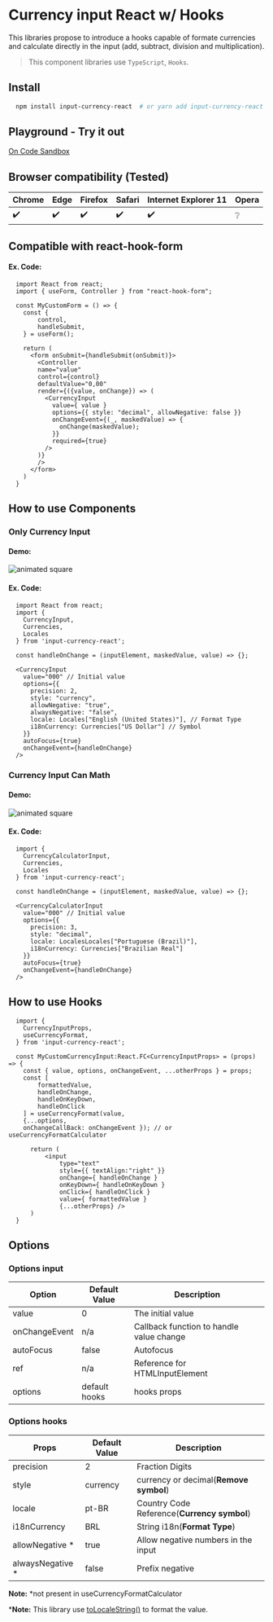 # Currency input React w/ Hooks

This libraries propose to introduce a hooks capable of formate currencies and calculate directly in the input (add, subtract, division and multiplication).

> This component libraries use `TypeScript`, `Hooks`.

## Install

```bash
  npm install input-currency-react  # or yarn add input-currency-react
```

## Playground - Try it out

[On Code Sandbox](https://codesandbox.io/s/input-currency-react-7vsbo?file=/src/App.tsx)

## Browser compatibility (Tested)

Chrome | Edge | Firefox | Safari | Internet Explorer 11 | Opera |
:------------| :-------------| :-------------| :-------------| :-------------| :-------------| 
:heavy_check_mark: | :heavy_check_mark: | :heavy_check_mark: | :heavy_check_mark: | :heavy_check_mark: | :grey_question: |

## Compatible with react-hook-form

#### Ex. Code:

```tsx
  import React from react;
  import { useForm, Controller } from "react-hook-form";

  const MyCustomForm = () => {
    const { 
        control,
        handleSubmit, 
    } = useForm();

    return (
      <form onSubmit={handleSubmit(onSubmit)}>
        <Controller
        name="value"
        control={control}
        defaultValue="0,00"
        render={({value, onChange}) => (
          <CurrencyInput 
            value={ value } 
            options={{ style: "decimal", allowNegative: false }}
            onChangeEvent={(_, maskedValue) => { 
              onChange(maskedValue);
            }}
            required={true}
          />
        )}
        />
      </form>
    )
  }
```

## How to use Components

### Only Currency Input

#### Demo:
<a>
  <img src="https://res.cloudinary.com/elderlk/image/upload/v1603408384/react-currency-input/react-currency-input_ese6od.gif" alt="animated square" />
</a>

#### Ex. Code:

```tsx
  import React from react;
  import { 
    CurrencyInput, 
    Currencies, 
    Locales 
  } from 'input-currency-react';

  const handleOnChange = (inputElement, maskedValue, value) => {};

  <CurrencyInput 
    value="000" // Initial value
    options={{ 
      precision: 2,
      style: "currency",
      allowNegative: "true",
      alwaysNegative: "false",
      locale: Locales["English (United States)"], // Format Type
      i18nCurrency: Currencies["US Dollar"] // Symbol
    }}
    autoFocus={true}
    onChangeEvent={handleOnChange}
  />
```
### Currency Input Can Math

#### Demo:

<a>
  <img src="https://res.cloudinary.com/elderlk/image/upload/v1603407710/react-currency-input/react-currency-input-math_sh64fv.gif" alt="animated square" />
</a>

#### Ex. Code:

```tsx
  import { 
    CurrencyCalculatorInput, 
    Currencies, 
    Locales 
  } from 'input-currency-react';

  const handleOnChange = (inputElement, maskedValue, value) => {};

  <CurrencyCalculatorInput 
    value="000" // Initial value
    options={{ 
      precision: 3,
      style: "decimal",
      locale: LocalesLocales["Portuguese (Brazil)"], 
      i18nCurrency: Currencies["Brazilian Real"]
    }}
    autoFocus={true}
    onChangeEvent={handleOnChange}
  />
```

## How to use Hooks

```tsx
  import { 
    CurrencyInputProps, 
    useCurrencyFormat, 
  } from 'input-currency-react';

  const MyCustomCurrencyInput:React.FC<CurrencyInputProps> = (props) => {
    const { value, options, onChangeEvent, ...otherProps } = props;
    const [
        formattedValue, 
        handleOnChange,
        handleOnKeyDown, 
        handleOnClick 
    ] = useCurrencyFormat(value, 
    {...options, 
    onChangeCallBack: onChangeEvent }); // or useCurrencyFormatCalculator

      return (
          <input 
              type="text" 
              style={{ textAlign:"right" }}
              onChange={ handleOnChange }
              onKeyDown={ handleOnKeyDown }
              onClick={ handleOnClick }
              value={ formattedValue }
              {...otherProps} />
      )
  }
```

## Options

### Options input

Option            | Default Value | Description
----------------- | ------------- | -----------------------------------------------------------------------------
value             | 0             | The initial value
onChangeEvent     | n/a           | Callback function to handle value change
autoFocus         | false         | Autofocus
ref               | n/a           | Reference for HTMLInputElement 
options           | default hooks | hooks props


### Options hooks

Props             | Default Value | Description
----------------- | ------------- | -----------------------------------------------------------------------------
precision         | 2             | Fraction Digits 
style             | currency      | currency or decimal(**Remove symbol**)
locale            | pt-BR         | Country Code Reference(**Currency symbol**) 
i18nCurrency      | BRL           | String i18n(**Format Type**)
allowNegative *   | true          | Allow negative numbers in the input
alwaysNegative *  | false         | Prefix negative  

**Note:** *not present in useCurrencyFormatCalculator

***Note:**  This library use [toLocaleString()](https://developer.mozilla.org/pt-BR/docs/Web/JavaScript/Reference/Global_Objects/Number/toLocaleString) to format the value.
